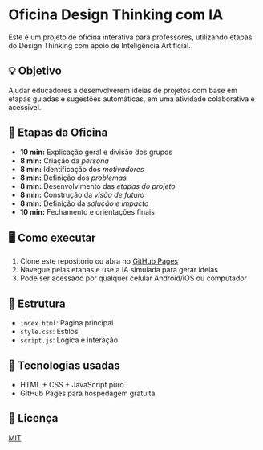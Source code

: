 # Oficina Design Thinking com IA

Este é um projeto de oficina interativa para professores, utilizando etapas do Design Thinking com apoio de Inteligência Artificial.

## 💡 Objetivo
Ajudar educadores a desenvolverem ideias de projetos com base em etapas guiadas e sugestões automáticas, em uma atividade colaborativa e acessível.

## 🧭 Etapas da Oficina
- **10 min:** Explicação geral e divisão dos grupos
- **8 min:** Criação da *persona*
- **8 min:** Identificação dos *motivadores*
- **8 min:** Definição dos *problemas*
- **8 min:** Desenvolvimento das *etapas do projeto*
- **8 min:** Construção da *visão de futuro*
- **8 min:** Definição da *solução e impacto*
- **10 min:** Fechamento e orientações finais

## 🖥️ Como executar
1. Clone este repositório ou abra no [GitHub Pages](https://SEU-LINK.github.io/design-thinking-ia)
2. Navegue pelas etapas e use a IA simulada para gerar ideias
3. Pode ser acessado por qualquer celular Android/iOS ou computador

## 📂 Estrutura
- `index.html`: Página principal
- `style.css`: Estilos
- `script.js`: Lógica e interação

## 🚀 Tecnologias usadas
- HTML + CSS + JavaScript puro
- GitHub Pages para hospedagem gratuita

## 📄 Licença
[MIT](LICENSE)
